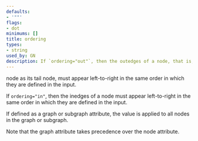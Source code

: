 ```yaml
---
defaults:
- '""'
flags:
- dot
minimums: []
title: ordering
types:
- string
used_by: GN
description: If `ordering="out"`, then the outedges of a node, that is, edges with the
---
```

node as its tail node, must appear left-to-right in the same order in which
they are defined in the input.

If `ordering="in"`, then the inedges of a node must appear
left-to-right in the same order in which they are defined in the input.

If defined as a graph or subgraph attribute, the value is applied to all
nodes in the graph or subgraph.

Note that the graph attribute takes precedence over the node attribute.
